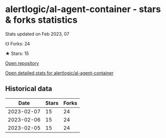 # alertlogic/al-agent-container - stars & forks statistics

Stats updated on Feb 2023, 07

☋ Forks: 24

★ Stars: 15

[Open repository](https://github.com/alertlogic/al-agent-container)

[Open detailed stats for alertlogic/al-agent-container](https://reviewgithub.com/rep/alertlogic/al-agent-container)

## Historical data
| Date | Stars | Forks |
|------|-------|-------|
| 2023-02-07 | 15 | 24 | 
| 2023-02-06 | 15 | 24 | 
| 2023-02-05 | 15 | 24 | 

